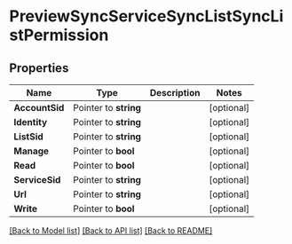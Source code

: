 # PreviewSyncServiceSyncListSyncListPermission

## Properties

Name | Type | Description | Notes
------------ | ------------- | ------------- | -------------
**AccountSid** | Pointer to **string** |  | [optional] 
**Identity** | Pointer to **string** |  | [optional] 
**ListSid** | Pointer to **string** |  | [optional] 
**Manage** | Pointer to **bool** |  | [optional] 
**Read** | Pointer to **bool** |  | [optional] 
**ServiceSid** | Pointer to **string** |  | [optional] 
**Url** | Pointer to **string** |  | [optional] 
**Write** | Pointer to **bool** |  | [optional] 

[[Back to Model list]](../README.md#documentation-for-models) [[Back to API list]](../README.md#documentation-for-api-endpoints) [[Back to README]](../README.md)


